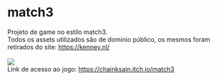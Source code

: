 # match3
 Projeto de game no estilo match3.<br />Todos os assets utilizados são de domínio público, os mesmos foram retirados do site: https://kenney.nl/
 <br />
 <br />
 [![ ](https://img.youtube.com/vi/VID/0.jpg)](https://youtu.be/F0NxBvXXUNo)
 <br />
 Link de acesso ao jogo: https://chainksain.itch.io/match3
